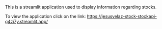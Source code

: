 This is a streamlit application used to display information regarding stocks.

To view the application click on the link:
https://jesusvelaz-stock-stockapi-g4zi7y.streamlit.app/
